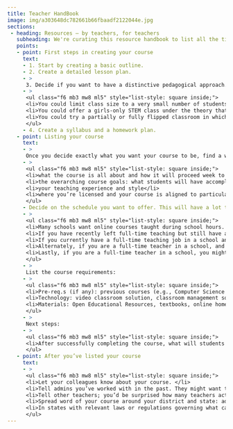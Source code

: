 ```yaml
---
title: Teacher HandBook
image: img/a303648dc782661b66fbaadf2122044e.jpg
sections:
 - heading: Resources — by teachers, for teachers
   subheading: We're curating this resource handbook to list all the tips that we hear from teachers about how to build a successful presence on AllCourse.
   points:
   - point: First steps in creating your course
     text:
     - 1. Start by creating a basic outline.
     - 2. Create a detailed lesson plan.
     - >
      3. Decide if you want to have a distinctive pedagogical approach. For instance:
     - >
      <ul class="f6 mb3 mw8 ml5" style="list-style: square inside;">
      <li>You could limit class size to a very small number of students, so as to position the course for students who will benefit from a lot of personal attention in that subject</li>
      <li>You could offer a girls-only STEM class under the theory that girls tend to speak up less in STEM classes when boys are present</li>
      <li>You could try a partially or fully flipped classroom in which students spend some or all of their homework hours watching video lessons to learn the underlying concepts and then work problems together with you in class. Video lessons could be curated from YouTube or other sites, or could be your own prerecorded videos, or a combination of both.</li>
      </ul>
     - 4. Create a syllabus and a homework plan.
   - point: Listing your course
     text:
     - >
      Once you decide exactly what you want your course to be, find a way to communicate in your course listing so that people can very quickly visualize what your course will be like. Course listings should clearly explain several things:
     - >
      <ul class="f6 mb3 mw8 ml5" style="list-style: square inside;">
      <li>what the course is all about and how it will proceed week to week</li>
      <li>the overarching course goals: what students will have accomplished by successfully completing the course</li>
      <li>your teaching experience and style</li>
      <li>where you’re licensed and your course is aligned to particular standards</li>
      </ul>
     - Decide on the schedule you want to offer. This will have a lot to do with where you’re licensed, and whether or not you have a full-time day job (especially if that day job is as a teacher in a school).
     - >
      <ul class="f6 mb3 mw8 ml5" style="list-style: square inside;">
      <li>Many schools want online courses taught during school hours. If you want to appeal to these schools, you’ll need to find a way to teach during those hours, which could be difficult if you work another job during those hours.</li>
      <li>If you have recently left full-time teaching but still have a current license, you will be relatively free to choose schedules that work well for schools.</li>
      <li>If you currently have a full-time teaching job in a school and you’re looking to supplement your income, you may find that even if you have enough free time during the day that your school district views those hours as their time, not yours. You should talk to your school administrators and ask permission to teach through AllCourse during the day.</li>
      <li>Alternately, if you are a full-time teacher in a school, and you happen to be licensed in another state in a different time zone, then you can take advantage of that to schedule your course. For example, teachers in the East Coast who also have a West Coast license could list courses after their school day is over but before West Coast schools have gotten out.</li>
      <li>Lastly, if you are a full-time teacher in a school, you might want to let your administration know that you’re interested in teaching through AllCourse and ask if the school is interested in partnering and splitting the income.</li>
      </ul>
     - >
      List the course requirements:
     - >
      <ul class="f6 mb3 mw8 ml5" style="list-style: square inside;">
      <li>Pre-req.s (if any): previous courses (e.g., Computer Science I, Spanish I & II, etc.), skills (e.g., intermediate violin), etc.</li>
      <li>Technology: video classroom solution, classroom management software, homework management solution, etc.</li>
      <li>Materials: Open Educational Resources, textbooks, online homework solutions, your own content, outside videos, etc.</li>
      </ul>
     - >
      Next steps:
     - >
      <ul class="f6 mb3 mw8 ml5" style="list-style: square inside;">
      <li>After successfully completing the course, what will students be equipped to do next? In many cases, this will be the next logical course within that subject domain. Let them know if you also offer that course, or if they’ll have to look elsewhere. If you’re teaching an unusual language, buyers will want to know if they can count on you next semester and next year. No one is going to buy your Gaelic Language I course without knowing they can take Gaelic Language II and III with you in the coming years.</li>
      </ul>
   - point: After you’ve listed your course
     text:
     - >
      <ul class="f6 mb3 mw8 ml5" style="list-style: square inside;">
      <li>Let your colleagues know about your course. </li>
      <li>Tell admins you’ve worked with in the past. They might want to buy seats, or know other admins who would. And if they haven’t already given you a reference for your AllCourse profile, now is a great time to ask — teachers with strong references on their profile pages generally fill up their classes more easily and charge higher per-seat rates than those who don’t.</li>
      <li>Tell other teachers; you’d be surprised how many teachers actively post interesting education stories on social media. And teachers love to support other teachers.</li>
      <li>Spread word of your course around your district and state: admins within your state are most likely to have heard of your district and perhaps even your school. Hence, they have a built-in level of trust regarding your background and capabilities. They are also, assuming you are licensed in that state, the most likely buyers of seats initially. Communicate early and often with prospective admins, students, and parents who inquire about you or your listed courses. Because these folks are trying something new by taking your course, they will find a little bit of overcommunication to be reassuring. It shows them that you’ll be there for them.</li>
      <li>In states with relevant laws or regulations governing what can or can’t be said in the classroom, once schools start buying seats in your course be sure to chat with the hiring administrator about these requirements before you interact with any students or parents. </li>
      </ul>
---
```

